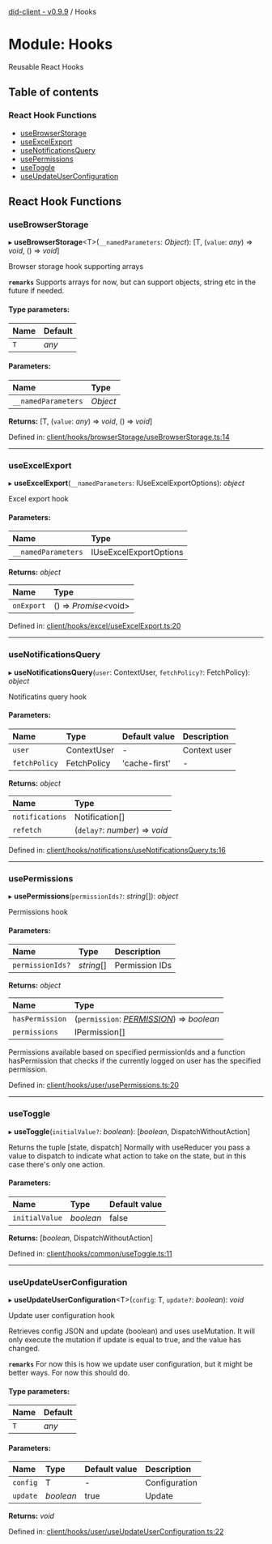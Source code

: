 [did-client - v0.9.9](../README.md) / Hooks

# Module: Hooks

Reusable React Hooks

## Table of contents

### React Hook Functions

- [useBrowserStorage](hooks.md#usebrowserstorage)
- [useExcelExport](hooks.md#useexcelexport)
- [useNotificationsQuery](hooks.md#usenotificationsquery)
- [usePermissions](hooks.md#usepermissions)
- [useToggle](hooks.md#usetoggle)
- [useUpdateUserConfiguration](hooks.md#useupdateuserconfiguration)

## React Hook Functions

### useBrowserStorage

▸ **useBrowserStorage**<T\>(`__namedParameters`: *Object*): [T, (`value`: *any*) => *void*, () => *void*]

Browser storage hook supporting arrays

**`remarks`** Supports arrays for now, but can
support objects, string etc in the future
if needed.

#### Type parameters:

Name | Default |
:------ | :------ |
`T` | *any* |

#### Parameters:

Name | Type |
:------ | :------ |
`__namedParameters` | *Object* |

**Returns:** [T, (`value`: *any*) => *void*, () => *void*]

Defined in: [client/hooks/browserStorage/useBrowserStorage.ts:14](https://github.com/Puzzlepart/did/blob/dev/client/hooks/browserStorage/useBrowserStorage.ts#L14)

___

### useExcelExport

▸ **useExcelExport**(`__namedParameters`: IUseExcelExportOptions): *object*

Excel export hook

#### Parameters:

Name | Type |
:------ | :------ |
`__namedParameters` | IUseExcelExportOptions |

**Returns:** *object*

Name | Type |
:------ | :------ |
`onExport` | () => *Promise*<void\> |

Defined in: [client/hooks/excel/useExcelExport.ts:20](https://github.com/Puzzlepart/did/blob/dev/client/hooks/excel/useExcelExport.ts#L20)

___

### useNotificationsQuery

▸ **useNotificationsQuery**(`user`: ContextUser, `fetchPolicy?`: FetchPolicy): *object*

Notificatins query hook

#### Parameters:

Name | Type | Default value | Description |
:------ | :------ | :------ | :------ |
`user` | ContextUser | - | Context user    |
`fetchPolicy` | FetchPolicy | 'cache-first' | - |

**Returns:** *object*

Name | Type |
:------ | :------ |
`notifications` | Notification[] |
`refetch` | (`delay?`: *number*) => *void* |

Defined in: [client/hooks/notifications/useNotificationsQuery.ts:16](https://github.com/Puzzlepart/did/blob/dev/client/hooks/notifications/useNotificationsQuery.ts#L16)

___

### usePermissions

▸ **usePermissions**(`permissionIds?`: *string*[]): *object*

Permissions hook

#### Parameters:

Name | Type | Description |
:------ | :------ | :------ |
`permissionIds?` | *string*[] | Permission IDs    |

**Returns:** *object*

Name | Type |
:------ | :------ |
`hasPermission` | (`permission`: [*PERMISSION*](../enums/configuration.permission.md)) => *boolean* |
`permissions` | IPermission[] |

Permissions available based on specified permissionIds
and a function hasPermission that checks if the currently logged
on user has the specified permission.

Defined in: [client/hooks/user/usePermissions.ts:20](https://github.com/Puzzlepart/did/blob/dev/client/hooks/user/usePermissions.ts#L20)

___

### useToggle

▸ **useToggle**(`initialValue?`: *boolean*): [*boolean*, DispatchWithoutAction]

Returns the tuple [state, dispatch]
Normally with useReducer you pass a value to dispatch to indicate what action to
take on the state, but in this case there's only one action.

#### Parameters:

Name | Type | Default value |
:------ | :------ | :------ |
`initialValue` | *boolean* | false |

**Returns:** [*boolean*, DispatchWithoutAction]

Defined in: [client/hooks/common/useToggle.ts:11](https://github.com/Puzzlepart/did/blob/dev/client/hooks/common/useToggle.ts#L11)

___

### useUpdateUserConfiguration

▸ **useUpdateUserConfiguration**<T\>(`config`: T, `update?`: *boolean*): *void*

Update user configuration hook

Retrieves config JSON and update (boolean) and uses useMutation.
It will only execute the mutation if update is equal to true, and
the value has changed.

**`remarks`** For now this is how we update user configuration,
but it might be better ways. For now this should do.

#### Type parameters:

Name | Default |
:------ | :------ |
`T` | *any* |

#### Parameters:

Name | Type | Default value | Description |
:------ | :------ | :------ | :------ |
`config` | T | - | Configuration   |
`update` | *boolean* | true | Update    |

**Returns:** *void*

Defined in: [client/hooks/user/useUpdateUserConfiguration.ts:22](https://github.com/Puzzlepart/did/blob/dev/client/hooks/user/useUpdateUserConfiguration.ts#L22)
